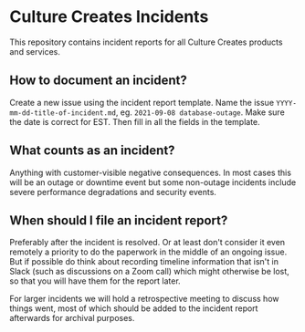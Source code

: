 # Culture Creates Incidents

This repository contains incident reports for all Culture Creates products and services.

## How to document an incident?

Create a new issue using the incident report template. Name the issue `YYYY-mm-dd-title-of-incident.md`, eg. `2021-09-08 database-outage`. Make sure the date is correct for EST. Then fill in all the fields in the template. 

## What counts as an incident?

Anything with customer-visible negative consequences. In most cases this will be an outage or downtime event but some non-outage incidents include severe performance degradations and security events.

## When should I file an incident report?

Preferably after the incident is resolved. Or at least don't consider it even remotely a priority to do the paperwork in the middle of an ongoing issue. But if possible do think about recording timeline information that isn't in Slack (such as discussions on a Zoom call) which might otherwise be lost, so that you will have them for the report later.

For larger incidents we will hold a retrospective meeting to discuss how things went, most of which should be added to the incident report afterwards for archival purposes.
